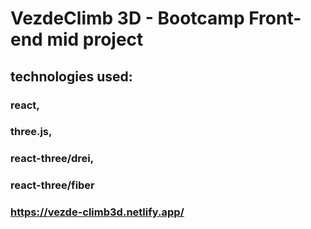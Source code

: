 #  VezdeClimb 3D - Bootcamp Front-end mid project
## technologies used:
### react,
### three.js,
### react-three/drei,
### react-three/fiber
### https://vezde-climb3d.netlify.app/
